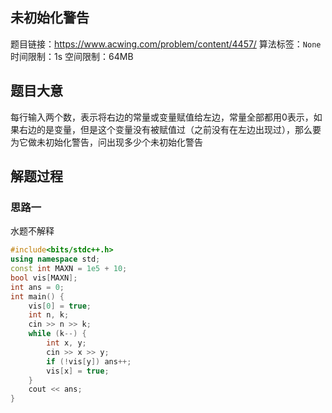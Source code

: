 ## 未初始化警告
题目链接：<https://www.acwing.com/problem/content/4457/>
算法标签：`None`
时间限制：1s
空间限制：64MB
## 题目大意
每行输入两个数，表示将右边的常量或变量赋值给左边，常量全部都用0表示，如果右边的是变量，但是这个变量没有被赋值过（之前没有在左边出现过），那么要为它做未初始化警告，问出现多少个未初始化警告
## 解题过程
### 思路一
水题不解释
```cpp
#include<bits/stdc++.h>
using namespace std;
const int MAXN = 1e5 + 10;
bool vis[MAXN];
int ans = 0;
int main() {
	vis[0] = true;
	int n, k;
	cin >> n >> k;
	while (k--) {
		int x, y;
		cin >> x >> y;
		if (!vis[y]) ans++;
		vis[x] = true;
	}
	cout << ans;
}
```
